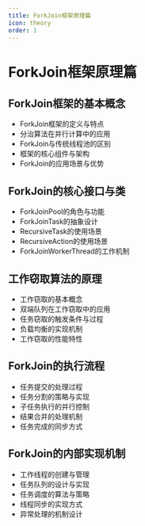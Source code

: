 ```yaml
---
title: ForkJoin框架原理篇
icon: theory
order: 1
---
```


# ForkJoin框架原理篇

## ForkJoin框架的基本概念

- ForkJoin框架的定义与特点
- 分治算法在并行计算中的应用
- ForkJoin与传统线程池的区别
- 框架的核心组件与架构
- ForkJoin的应用场景与优势

## ForkJoin的核心接口与类

- ForkJoinPool的角色与功能
- ForkJoinTask的抽象设计
- RecursiveTask的使用场景
- RecursiveAction的使用场景
- ForkJoinWorkerThread的工作机制

## 工作窃取算法的原理

- 工作窃取的基本概念
- 双端队列在工作窃取中的应用
- 任务窃取的触发条件与过程
- 负载均衡的实现机制
- 工作窃取的性能特性

## ForkJoin的执行流程

- 任务提交的处理过程
- 任务分割的策略与实现
- 子任务执行的并行控制
- 结果合并的处理机制
- 任务完成的同步方式

## ForkJoin的内部实现机制

- 工作线程的创建与管理
- 任务队列的设计与实现
- 任务调度的算法与策略
- 线程同步的实现方式
- 异常处理的机制设计
